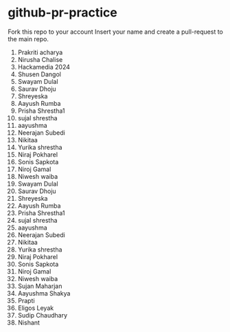 # github-pr-practice

Fork this repo to your account
Insert your name and create a pull-request to the main repo.

1. Prakriti acharya
2. Nirusha Chalise
3. Hackamedia 2024
4. Shusen Dangol
5. Swayam Dulal
6. Saurav Dhoju
7. Shreyeska
8. Aayush Rumba
9. Prisha Shrestha1
10. sujal shrestha 
11. aayushma
12. Neerajan Subedi
13. Nikitaa
14. Yurika shrestha
15. Niraj Pokharel
16. Sonis Sapkota
17. Niroj Gamal
18. Niwesh waiba
4. Swayam Dulal
5. Saurav Dhoju
6. Shreyeska
7. Aayush Rumba
8. Prisha Shrestha1
9. sujal shrestha 
10. aayushma
11. Neerajan Subedi
12. Nikitaa
13. Yurika shrestha
14. Niraj Pokharel
15. Sonis Sapkota
16. Niroj Gamal
17. Niwesh waiba
18. Sujan Maharjan
19. Aayushma Shakya
20. Prapti
21. Eligos Leyak
22. Sudip Chaudhary
23. Nishant

